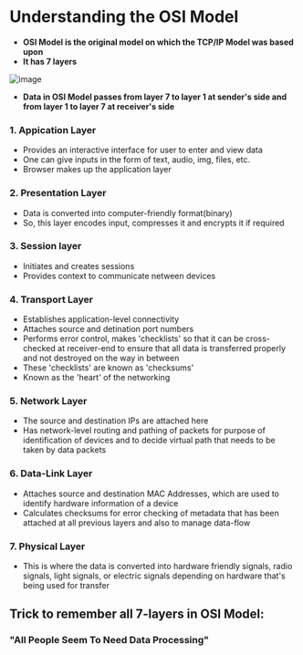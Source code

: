 # Understanding the OSI Model

- **OSI Model is the original model on which the TCP/IP Model was based upon**
- **It has 7 layers**

![image](https://user-images.githubusercontent.com/63872951/119271673-27f0cd00-bc20-11eb-908f-23d7ce07e07c.png)

- **Data in OSI Model passes from layer 7 to layer 1 at sender's side and from layer 1 to layer 7 at receiver's side**

### 1. Appication Layer
- Provides an interactive interface for user to enter and view data
- One can give inputs in the form of text, audio, img, files, etc.
- Browser makes up the application layer

### 2. Presentation Layer
- Data is converted into computer-friendly format(binary)
- So, this layer encodes input, compresses it and encrypts it if required

### 3. Session layer
- Initiates and creates sessions
- Provides context to communicate netween devices

### 4. Transport Layer
- Establishes application-level connectivity
- Attaches source and detination port numbers
- Performs error control, makes 'checklists' so that it can be cross-checked at receiver-end to ensure that all data is transferred properly and not destroyed on the way in between
- These 'checklists' are known as 'checksums'
- Known as the 'heart' of the networking

### 5. Network Layer
- The source and destination IPs are attached here
- Has network-level routing and pathing of packets for purpose of identification of devices and to decide virtual path that needs to be taken by data packets

### 6. Data-Link Layer
- Attaches source and destination MAC Addresses, which are used to identify hardware information of a device
- Calculates checksums for error checking of metadata that has been attached at all previous layers and also to manage data-flow

### 7. Physical Layer
- This is where the data is converted into hardware friendly signals, radio signals, light signals, or electric signals depending on hardware that's being used for transfer


## Trick to remember all 7-layers in OSI Model:

### "All People Seem To Need Data Processing"
